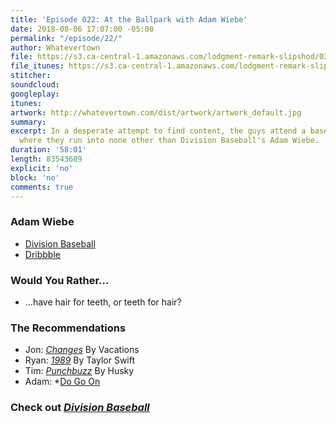 ```yaml
---
title: 'Episode 022: At the Ballpark with Adam Wiebe'
date: 2018-08-06 17:07:00 -05:00
permalink: "/episode/22/"
author: Whatevertown
file: https://s3.ca-central-1.amazonaws.com/lodgment-remark-slipshod/022.mp3
file_itunes: https://s3.ca-central-1.amazonaws.com/lodgment-remark-slipshod/022.m4a
stitcher: 
soundcloud: 
googleplay: 
itunes: 
artwork: http://whatevertown.com/dist/artwork/artwork_default.jpg
summary: 
excerpt: In a desperate attempt to find content, the guys attend a baseball game,
  where they run into none other than Division Baseball's Adam Wiebe.
duration: '58:01'
length: 83543689
explicit: 'no'
block: 'no'
comments: true
---
```


### Adam Wiebe

- [Division Baseball](https://divisionbaseball.com/)
- [Dribbble](https://dribbble.com/adamwiebe)

### Would You Rather…
- …have hair for teeth, or teeth for hair?

### The Recommendations
- Jon: *[Changes](spotify:album:4X4WkW8EpECju2nnaGKruq)* By Vacations
- Ryan: *[1989](spotify:album:2QJmrSgbdM35R67eoGQo4j)* By Taylor Swift
- Tim: *[Punchbuzz](spotify:album:5AyrNRKmJIaqBkVuuVi411)* By Husky
- Adam: *[Do Go On](https://overcast.fm/itunes1057458646/do-go-on)

### Check out *[Division Baseball](https://divisionbaseball.com/)*
